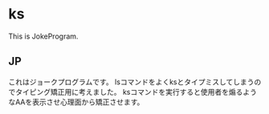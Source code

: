 # ks
This is JokeProgram. 

## JP
これはジョークプログラムです。
lsコマンドをよくksとタイプミスしてしまうのでタイピング矯正用に考えました。
ksコマンドを実行すると使用者を煽るようなAAを表示させ心理面から矯正させます。

